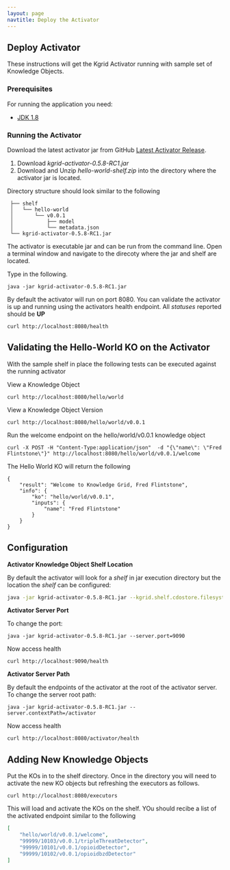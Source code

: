 ```yaml
---
layout: page
navtitle: Deploy the Activator
---
```

## Deploy Activator

These instructions will get the Kgrid Activator running with sample set of Knowledge Objects.

### Prerequisites

For running the application you need:

- [JDK 1.8](http://www.oracle.com/technetwork/java/javase/downloads/jdk8-downloads-2133151.html)

### Running the Activator

Download the latest activator jar from GitHub [Latest Activator Release](https://github.com/kgrid/kgrid-activator/releases/latest).

1. Download _kgrid-activator-0.5.8-RC1.jar_  
1. Download and Unzip _hello-world-shelf.zip_ into the directory where the activator jar is located.

Directory structure should look similar to the following

```     
 ├── shelf
 │   └── hello-world  
 │       └── v0.0.1
 │           ├── model
 │           └── metadata.json
 └── kgrid-activator-0.5.8-RC1.jar
```

The activator is executable jar and can be run from the command line.  Open a terminal window and navigate to the direcoty where the jar and shelf are located.  

Type in the following. 

```java -jar kgrid-activator-0.5.8-RC1.jar ```

By default the activator will run on port 8080. You can validate the activator is up and running using the activators health endpoint. All _statuses_ reported should be **UP**

```curl http://localhost:8080/health```

## Validating the Hello-World KO on the Activator 

With the sample shelf in place the following tests can be executed against the running activator

View a Knowledge Object

```curl http://localhost:8080/hello/world```

View a Knowledge Object Version

```curl http://localhost:8080/hello/world/v0.0.1```

Run the welcome endpoint on the hello/world/v0.0.1 knowledge object

```curl -X POST -H "Content-Type:application/json"  -d "{\"name\": \"Fred Flintstone\"}" http://localhost:8080/hello/world/v0.0.1/welcome```

The Hello World KO will return the following

```aidl
{
    "result": "Welcome to Knowledge Grid, Fred Flintstone",
    "info": {
        "ko": "hello/world/v0.0.1",
        "inputs": {
            "name": "Fred Flintstone"
        }
    }
}
```

## Configuration

**Activator Knowledge Object Shelf Location**

By default the activator will look for a _shelf_ in jar execution directory but the location the _shelf_ can be configured:

```bash
java -jar kgrid-activator-0.5.8-RC1.jar --kgrid.shelf.cdostore.filesystem.location=//data/myshelf
```

**Activator Server Port** 

To change the port:

```java -jar kgrid-activator-0.5.8-RC1.jar --server.port=9090```

Now access health

```curl http://localhost:9090/health```


**Activator Server Path** 

By default the endpoints of the activator at the root of the activator server.  To change the server root path:

```java -jar kgrid-activator-0.5.8-RC1.jar --server.contextPath=/activator```

Now access health

```curl http://localhost:8080/activator/health```


## Adding New Knowledge Objects

Put the KOs in to the shelf directory.  Once in the directory you will need to activate the new 
KO objects but refreshing the executors as follows.

```curl http://localhost:8080/executors```

This will load and activate the KOs on the shelf.  YOu should recibe a list of the activated endpoint similar to the following 

```json
[
    "hello/world/v0.0.1/welcome",
    "99999/10103/v0.0.1/tripleThreatDetector",
    "99999/10101/v0.0.1/opioidDetector",
    "99999/10102/v0.0.1/opioidbzdDetector"
]
```